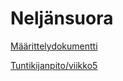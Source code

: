 # Neljänsuora

[Määrittelydokumentti](https://github.com/TatuSorjonen/Tiha/blob/master/maarittelydokumentti.md)

[Tuntikijanpito/viikko5](https://github.com/TatuSorjonen/Tiha/blob/master/tuntikirjanpito/viikko5.md)
